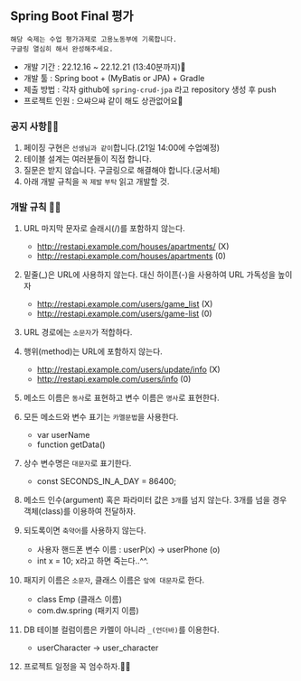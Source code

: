 ## Spring Boot Final 평가

    해당 숙제는 수업 평가과제로 고용노동부에 기록합니다.
    구글링 열심히 해서 완성해주세요.

- 개발 기간 : 22.12.16 ~ 22.12.21 (13:40분까지)🙂
- 개발 툴 : Spring boot + (MyBatis or JPA) + Gradle
- 제출 방법 : 각자 github에 `spring-crud-jpa` 라고 repository 생성 후 push
- 프로젝트 인원 : 으쌰으쌰 같이 해도 상관없어요🤠

### 공지 사항👨‍🏫

1. 페이징 구현은 `선생님과 같이`합니다.(21일 14:00에 수업예정)
2. 테이블 설계는 여러분들이 직접 합니다.
3. 질문은 받지 않습니다. 구글링으로 해결해야 합니다.(궁서체)
4. 아래 개발 규칙을 `꼭` `제발` `부탁` 읽고 개발할 것.

### 개발 규칙 🧙‍♂️

1.  URL 마지막 문자로 슬래시(/)를 포함하지 않는다.

    - http://restapi.example.com/houses/apartments/ (X)
    - http://restapi.example.com/houses/apartments (0)

2.  밑줄(\_)은 URL에 사용하지 않는다. 대신 하이픈(-)을 사용하여 URL 가독성을 높이자

    - http://restapi.example.com/users/game_list (X)
    - http://restapi.example.com/users/game-list (0)

3.  URL 경로에는 `소문자`가 적합하다.

4.  행위(method)는 URL에 포함하지 않는다.

    - http://restapi.example.com/users/update/info (X)
    - http://restapi.example.com/users/info (0)

5.  메소드 이름은 `동사`로 표현하고 변수 이름은 `명사`로 표현한다.

6.  모든 메소드와 변수 표기는 `카멜문법`을 사용한다.

    - var userName
    - function getData()

7.  상수 변수명은 `대문자`로 표기한다.

    - const SECONDS_IN_A_DAY = 86400;

8.  메소드 인수(argument) 혹은 파라미터 값은 `3개`를 넘지 않는다. 3개를 넘을 경우 객체(class)를 이용하여 전달하자.

9.  되도록이면 `축약어`를 사용하지 않는다.

    - 사용자 핸드폰 변수 이름 : userP(x) -> userPhone (o)
    - int x = 10; x라고 하면 죽는다..^^.

10. 패지키 이름은 `소문자`, 클래스 이름은 `앞에 대문자`로 한다.

    - class Emp (클래스 이름)
    - com.dw.spring (패키지 이름)

11. DB 테이블 컬럼이름은 카멜이 아니라 `_(언더바)`를 이용한다.

    - userCharacter -> user_character

12. 프로젝트 일정을 꼭 엄수하자.👮‍♂️
